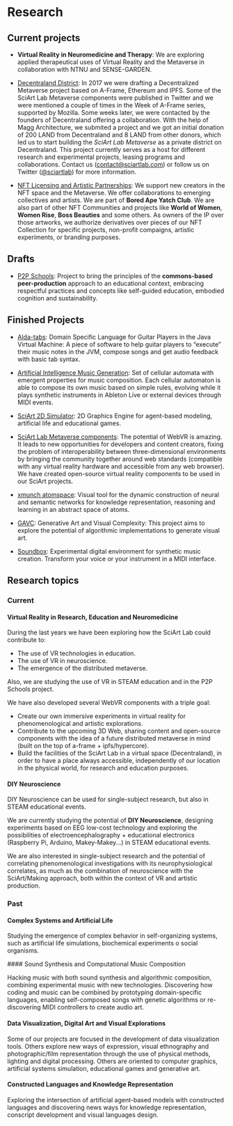 
# Research

## Current projects

* **Virtual Reality in Neuromedicine and Therapy**: We are exploring applied therapeutical uses of Virtual Reality and the Metaverse in collaboration with NTNU and SENSE-GARDEN.

* [Decentraland District](https://dgrmunch.github.io/blog/blog/2017/building-a-distributed-metaverse.html): In 2017 we were drafting a Decentralized Metaverse project based on A-Frame, Ethereum and IPFS. Some of the SciArt Lab Metaverse components were published in Twitter and we were mentioned a couple of times in the Week of A-Frame series, supported by Mozilla. Some weeks later, we were contacted by the founders of Decentraland offering a collaboration. With the help of Magg Architecture, we submited a project and we got an initial donation of 200 LAND from Decentraland and 8 LAND from other donors, which led us to start building the *SciArt Lab Metaverse* as a private district on Decentraland. This project currently serves as a host for different research and experimental projects, leasing programs and collaborations. Contact us (contact@sciartlab.com) or follow us on Twitter ([@sciartlab](http://www.sciartlab.com)) for more information.

* [NFT Licensing and Artistic Partnerships](projects/mutant9514.md): We support new creators in the NFT space and the Metaverse. We offer collaborations to emerging collectives and artists. We are part of **Bored Ape Yatch Club**. We are also part of other NFT Communities and projects like **World of Women**, **Women Rise**, **Boss Beauties** and some others. As owners of the IP over those artworks, we authorize derivatives over pieces of our NFT Collection for specific projects, non-profit compaigns, artistic experiments, or branding purposes.

## Drafts

* [P2P Schools](projects/p2p-schools-notes.md): Project to bring the principles of the **commons-based peer-production** approach to an educational context, embracing respectful practices and concepts like self-guided education, embodied cognition and sustainability. 

## Finished Projects

* [Alda-tabs](https://dgrmunch.github.io/blog/blog/2017/alda-tabs.html): Domain Specific Language for Guitar Players in the Java Virtual Machine: A piece of software to help guitar players to “execute” their music notes in the JVM, compose songs and get audio feedback with basic tab syntax.

* [Artificial Intelligence Music Generation](https://dgrmunch.github.io/blog/blog/2017/digital-music-creation.html):  Set of cellular automata with emergent properties for music composition. Each cellular automaton is able to compose its own music based on simple rules, evolving while it plays synthetic instruments in Ableton Live or external devices through MIDI events.

* [SciArt 2D Simulator](projects/sciart2DSimulator.md): 2D Graphics Engine for agent-based modeling, artificial life and educational games.

* [SciArt Lab Metaverse components](https://dgrmunch.github.io/blog/blog/2017/building-a-distributed-metaverse.html): The potential of WebVR is amazing. It leads to new opportunities for developers and content creators, fixing the problem of interoperability between three-dimensional environments by bringing the community together around web standards (compatible with any virtual reality hardware and accessible from any web browser). We have created open-source virtual reality components to be used in our SciArt projects.

* [xmunch atomspace](https://github.com/dgrmunch/xmunch-atomspace/wiki): Visual tool for the dynamic construction of neural and semantic networks for knowledge representation, reasoning and learning in an abstract space of atoms.

* [GAVC](projects/gavc.md): Generative Art and Visual Complexity: This project aims to explore the potential of algorithmic implementations to generate visual art.

* [Soundbox](https://github.com/SciArtLab/soundbox): Experimental digital environment for synthetic music creation. Transform your voice or your instrument in a MIDI interface.


## Research topics

### Current

#### Virtual Reality in Research, Education and Neuromedicine

During the last years we have been exploring how the SciArt Lab could contribute to:

* The use of VR technologies in education.
* The use of VR in neuroscience.
* The emergence of the distributed metaverse. 

Also, we are studying the use of VR in STEAM education and in the P2P Schools project. 

We have also developed several WebVR components with a triple goal:

* Create our own immersive experiments in virtual reality for phenomenological and artistic explorations.
* Contribute to the upcoming 3D Web, sharing content and open-source components with the idea of a future distributed metaverse in mind (built on the top of a-frame + ipfs/hypercore).
* Build the facilities of the SciArt Lab in a virtual space (Decentraland), in order to have a place always accessible, independently of our location in the physical world, for research and education purposes.


#### DIY Neuroscience

DIY Neuroscience can be used for single-subject research, but also in STEAM educational events. 

We are currently studying the potential of **DIY Neuroscience**, designing experiments based on EEG low-cost technology and exploring the possibilities of electroencephalography + educational electronics (Raspberry Pi, Arduino, Makey-Makey...) in STEAM educational events.

We are also interested in single-subject research and the potential of correlating phenomenological investigations with its neurophysiological correlates, as much as the combination of neuroscience with the SciArt/Making approach, both within the context of VR and artistic production. 


### Past

####  Complex Systems and Artificial Life

Studying the emergence of complex behavior in self-organizing systems, such as artificial life simulations, biochemical experiments o social organisms.


#### Sound Synthesis and Computational Music Composition

Hacking music with both sound synthesis and algorithmic composition, combining experimental music with new technologies. Discovering how coding and music can be combined by prototyping domain-specific languages, enabling self-composed songs with genetic algorithms or re-discovering MIDI controllers to create audio art.


####  Data Visualization, Digital Art and Visual Explorations

Some of our projects are focused in the development of data visualization tools. Others explore new ways of expression, visual ethnography and photographic/film representation through the use of physical methods, lighting and digital processing. Others are oriented to computer graphics, artificial systems simulation, educational games and generative art.

#### Constructed Languages and Knowledge Representation

Exploring the intersection of artificial agent-based models with constructed languages and discovering news ways for knowledge representation, conscript development and visual languages design.
